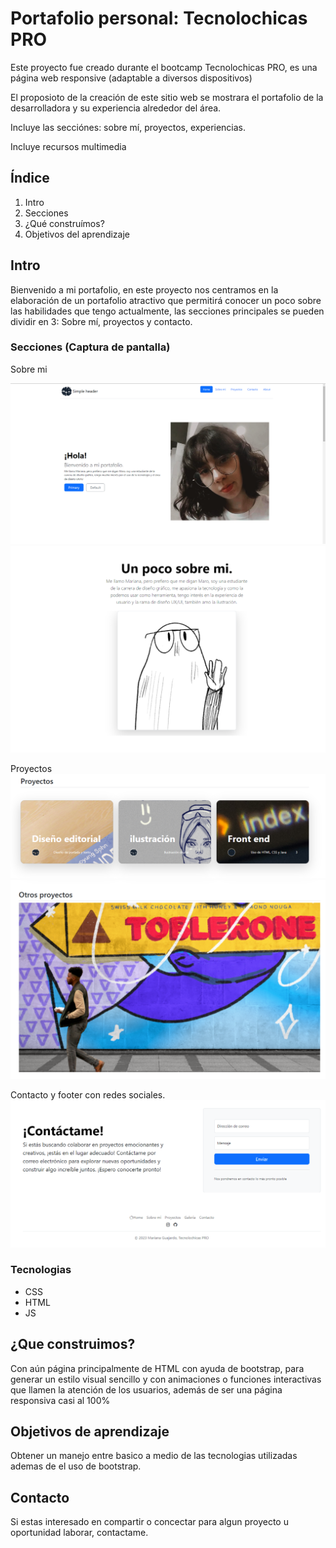 # Portafolio personal: Tecnolochicas PRO 

Este proyecto fue creado durante el bootcamp Tecnolochicas PRO, es una página web responsive (adaptable a diversos dispositivos)

El proposioto de la creación de este sitio web se mostrara el portafolio de la desarrolladora y su experiencia alrededor del área. 

Incluye las secciónes: sobre mí, proyectos, experiencias. 

Incluye recursos multimedia

## Índice 
 1. Intro
 2. Secciones
 3. ¿Qué construímos? 
 4. Objetivos del aprendizaje 


## Intro 
Bienvenido a mi portafolio, en este proyecto nos centramos en la elaboración de un portafolio atractivo que permitirá conocer un poco sobre las habilidades que tengo actualmente, las secciones principales se pueden dividir en 3: Sobre mí, proyectos y contacto. 

### Secciones (Captura de pantalla)
Sobre mi

![Alt text](assets/image.png)
![Alt text](assets/imAgen.png)

Proyectos
![Alt text](assets/image-1.png)
![Alt text](assets/image-2.png)

Contacto y footer con redes sociales. 
![Alt text](assets/image-3.png)

### Tecnologias 
 - CSS
 - HTML
 - JS 

## ¿Que construimos?
Con aún página principalmente de HTML con ayuda de bootstrap, para generar un estilo visual sencillo y con animaciones o funciones interactivas que llamen la atención de los usuarios, además de ser una página responsiva casi al 100%

## Objetivos de aprendizaje
Obtener un manejo entre basico a medio de las tecnologias utilizadas ademas de el uso de bootstrap. 

## Contacto 
Si estas interesado en compartir o concectar para algun proyecto u oportunidad laborar, contactame. 

